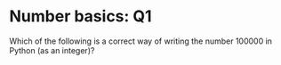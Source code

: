 # Number basics: Q1

Which of the following is a correct way of writing the number $100000$ in Python (as an integer)?

